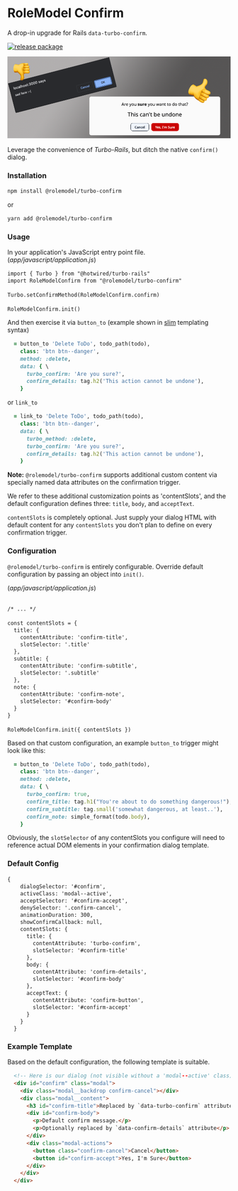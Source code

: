# RoleModel Confirm

A drop-in upgrade for Rails `data-turbo-confirm`.

[![release package](https://github.com/RoleModel/turbo-confirm/actions/workflows/release-package.yml/badge.svg)](https://github.com/RoleModel/turbo-confirm/actions/workflows/release-package.yml)


![title image](title_image.png)

Leverage the convenience of _Turbo-Rails_, but ditch the native `confirm()` dialog.

### Installation

```Bash
npm install @rolemodel/turbo-confirm
```

or

```Bash
yarn add @rolemodel/turbo-confirm
```

### Usage

In your application's JavaScript entry point file. (_app/javascript/application.js_)

```JS
import { Turbo } from "@hotwired/turbo-rails"
import RoleModelConfirm from "@rolemodel/turbo-confirm"

Turbo.setConfirmMethod(RoleModelConfirm.confirm)

RoleModelConfirm.init()
```

And then exercise it via `button_to` (example shown in [slim](https://github.com/slim-template/slim) templating syntax)

```RUBY
  = button_to 'Delete ToDo', todo_path(todo),
    class: 'btn btn--danger',
    method: :delete,
    data: { \
      turbo_confirm: 'Are you sure?',
      confirm_details: tag.h2('This action cannot be undone'),
    }
```

or `link_to`

```RUBY
  = link_to 'Delete ToDo', todo_path(todo),
    class: 'btn btn--danger',
    data: { \
      turbo_method: :delete,
      turbo_confirm: 'Are you sure?',
      confirm_details: tag.h2('This action cannot be undone'),
    }
```

**Note:** `@rolemodel/turbo-confirm` supports additional custom content via specially named data attributes on the confirmation trigger.

We refer to these additional customization points as 'contentSlots', and the default configuration defines three: `title`, `body`, and `acceptText`.

`contentSlots` is completely optional.  Just supply your dialog HTML with default content for any `contentSlots` you don't plan to define on every confirmation trigger.

### Configuration

`@rolemodel/turbo-confirm` is entirely configurable.  Override default configuration by passing an object into `init()`.

(_app/javascript/application.js_)

```JS

/* ... */

const contentSlots = {
  title: {
    contentAttribute: 'confirm-title',
    slotSelector: '.title'
  },
  subtitle: {
    contentAttribute: 'confirm-subtitle',
    slotSelector: '.subtitle'
  },
  note: {
    contentAttribute: 'confirm-note',
    slotSelector: '#confirm-body'
  }
}

RoleModelConfirm.init({ contentSlots })
```

Based on that custom configuration, an example `button_to` trigger might look like this:

```RUBY
  = button_to 'Delete ToDo', todo_path(todo),
    class: 'btn btn--danger',
    method: :delete,
    data: { \
      turbo_confirm: true,
      confirm_title: tag.h1("You're about to do something dangerous!"),
      confirm_subtitle: tag.small('somewhat dangerous, at least..'),
      confirm_note: simple_format(todo.body),
    }
```

Obviously, the `slotSelector` of any contentSlots you configure will need to reference actual DOM elements in your confirmation dialog template.

### Default Config

```JS
{
    dialogSelector: '#confirm',
    activeClass: 'modal--active',
    acceptSelector: '#confirm-accept',
    denySelector: '.confirm-cancel',
    animationDuration: 300,
    showConfirmCallback: null,
    contentSlots: {
      title: {
        contentAttribute: 'turbo-confirm',
        slotSelector: '#confirm-title'
      },
      body: {
        contentAttribute: 'confirm-details',
        slotSelector: '#confirm-body'
      },
      acceptText: {
        contentAttribute: 'confirm-button',
        slotSelector: '#confirm-accept'
      }
    }
  }
```

### Example Template

Based on the default configuration, the following template is suitable.

```HTML
  <!-- Here is our dialog (not visible without a 'modal--active' class) -->
  <div id="confirm" class="modal">
    <div class="modal__backdrop confirm-cancel"></div>
    <div class="modal__content">
      <h3 id="confirm-title">Replaced by `data-turbo-confirm` attribute</h3>
      <div id="confirm-body">
        <p>Default confirm message.</p>
        <p>Optionally replaced by `data-confirm-details` attribute</p>
      </div>
      <div class="modal-actions">
        <button class="confirm-cancel">Cancel</button>
        <button id="confirm-accept">Yes, I'm Sure</button>
      </div>
    </div>
  </div>
```
